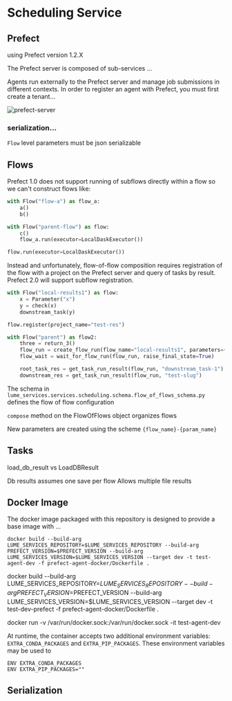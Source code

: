 # Scheduling Service


## Prefect

using Prefect version 1.2.X

The Prefect server is composed of sub-services ...


Agents run externally to the Prefect server and manage job submissions in different contexts. In order to register an agent with Prefect, you must first create a tenant...



![prefect-server](https://docs.prefect.io/orchestration/server/server-diagram.svg)





### serialization...
`Flow` level parameters must be json serializable





## Flows
Prefect 1.0 does not support running of subflows directly within a flow so we can't construct flows like:
```python
with Flow("flow-a") as flow_a:
    a()
    b()

with Flow("parent-flow") as flow:
    c()
    flow_a.run(executor=LocalDaskExecutor())

flow.run(executor=LocalDaskExecutor())
```

Instead and unfortunately, flow-of-flow composition requires registration of the flow with a project on the Prefect server and query of tasks by result. Prefect 2.0 will support subflow registration.

```python
with Flow("local-results1") as flow:
    x = Parameter("x")
    y = check(x)
    downstream_task(y)

flow.register(project_name="test-res")

with Flow("parent") as flow2:
    three = return_3()
    flow_run = create_flow_run(flow_name="local-results1", parameters={"x": three})
    flow_wait = wait_for_flow_run(flow_run, raise_final_state=True)

    root_task_res = get_task_run_result(flow_run, "downstream_task-1")
    downstream_res = get_task_run_result(flow_run, "test-slug")
```


The schema in `lume_services.services.scheduling.schema.flow_of_flows_schema.py` defines the flow of flow configuration

`compose` method on the FlowOfFlows object organizes flows

New parameters are created using the scheme `{flow_name}-{param_name}`


## Tasks
load_db_result vs LoadDBResult


Db results assumes one save per flow
Allows multiple file results



## Docker Image

The docker image packaged with this repository is designed to provide a base image with ...

```
docker build --build-arg LUME_SERVICES_REPOSITORY=$LUME_SERVICES_REPOSITORY --build-arg PREFECT_VERSION=$PREFECT_VERSION --build-arg LUME_SERVICES_VERSION=$LUME_SERVICES_VERSION --target dev -t test-agent-dev -f prefect-agent-docker/Dockerfile .
```


docker build --build-arg LUME_SERVICES_REPOSITORY=$LUME_SERVICES_REPOSITORY --build-arg PREFECT_VERSION=$PREFECT_VERSION --build-arg LUME_SERVICES_VERSION=$LUME_SERVICES_VERSION --target dev -t test-dev-prefect -f prefect-agent-docker/Dockerfile .

docker run -v /var/run/docker.sock:/var/run/docker.sock -it test-agent-dev

At runtime, the container accepts two additional environment variables: `EXTRA_CONDA_PACKAGES` and `EXTRA_PIP_PACKAGES`. These environment variables may be used to

```
ENV EXTRA_CONDA_PACKAGES
ENV EXTRA_PIP_PACKAGES=""
```


## Serialization
